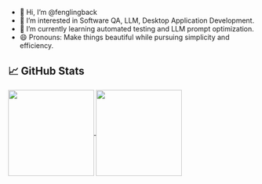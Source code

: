 - 👋 Hi, I’m @fenglingback
- 👀 I’m interested in Software QA, LLM, Desktop Application Development.
- 🌱 I’m currently learning automated testing and LLM prompt optimization.
- 😄 Pronouns: Make things beautiful while pursuing simplicity and efficiency.

## 📈 GitHub Stats

<a href="https://github.com/fenglingback">
  <img height=175 align="center" src="https://github-readme-stats.vercel.app/api?username=fenglingback&show_icons=true&theme=algolia&include_all_commits=true&count_private=true" />
  <img height=175 align="center" src="https://github-readme-stats.vercel.app/api/top-langs/?username=fenglingback&langs_count=8&theme=algolia&hide_progress=true" />
</a>

<!---
fenglingback/fenglingback is a ✨ special ✨ repository because its `README.md` (this file) appears on your GitHub profile.
You can click the Preview link to take a look at your changes.
--->
